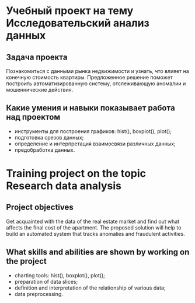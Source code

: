 # Учебный проект на тему **Исследовательский анализ данных**
## Задача проекта
Познакомиться с данными рынка недвижимости и узнать, что влияет на конечную стоимость квартиры. 
Предложенное решение поможет построить автоматизированную систему, отслеживающую аномалии и мошеннические действия.
## Какие умения и навыки показывает работа над проектом
- инструменты для построения графиков: hist(), boxplot(), plot();
- подготовка срезов данных;
- определение и интерпретация взаимосвязи различных данных;
- предобработка данных.

# Training project on the topic **Research data analysis**
## Project objectives
Get acquainted with the data of the real estate market and find out what affects the final cost of the apartment. 
The proposed solution will help to build an automated system that tracks anomalies and fraudulent activities.
## What skills and abilities are shown by working on the project
- charting tools: hist(), boxplot(), plot();
- preparation of data slices;
- definition and interpretation of the relationship of various data;
- data preprocessing.
